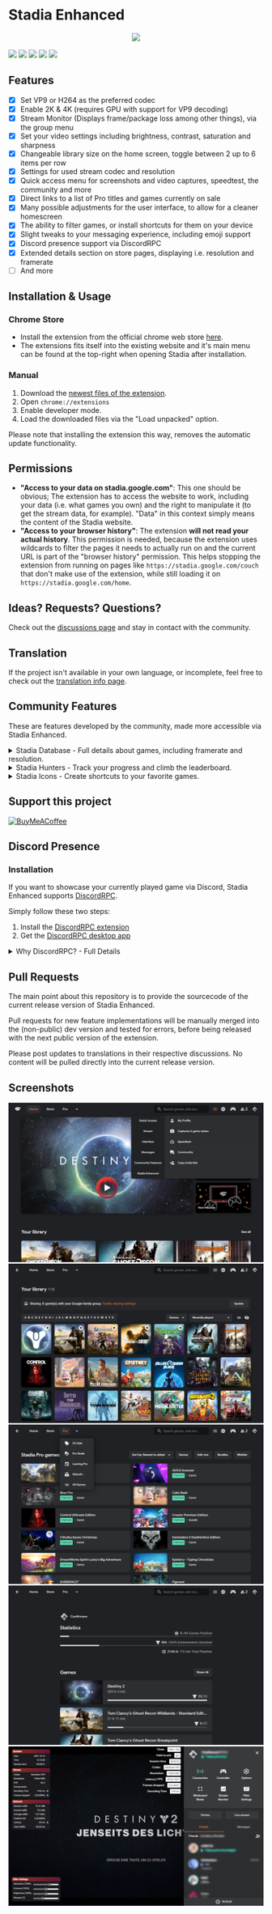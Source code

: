 # Stadia Enhanced

<p align="center">
  <img src="https://github.com/ChristopherKlay/StadiaEnhanced/blob/main/media/header-mockup.gif"/>
</p>

![](https://img.shields.io/badge/GitHub-1.18.1-green?style=for-the-badge)
![](https://img.shields.io/chrome-web-store/v/ldeakaihfnkjmelifgmbmjlphdfncbfg?style=for-the-badge)
![](https://img.shields.io/chrome-web-store/users/ldeakaihfnkjmelifgmbmjlphdfncbfg?color=blue&style=for-the-badge)
![](https://img.shields.io/chrome-web-store/rating/ldeakaihfnkjmelifgmbmjlphdfncbfg?color=blue&style=for-the-badge)
![](https://img.shields.io/chrome-web-store/rating-count/ldeakaihfnkjmelifgmbmjlphdfncbfg?color=blue&label=REVIEWS&style=for-the-badge)

## Features

- [x] Set VP9 or H264 as the preferred codec
- [x] Enable 2K & 4K (requires GPU with support for VP9 decoding)
- [x] Stream Monitor (Displays frame/package loss among other things), via the group menu
- [x] Set your video settings including brightness, contrast, saturation and sharpness
- [x] Changeable library size on the home screen, toggle between 2 up to 6 items per row
- [x] Settings for used stream codec and resolution
- [x] Quick access menu for screenshots and video captures, speedtest, the community and more
- [x] Direct links to a list of Pro titles and games currently on sale
- [x] Many possible adjustments for the user interface, to allow for a cleaner homescreen
- [x] The ability to filter games, or install shortcuts for them on your device
- [x] Slight tweaks to your messaging experience, including emoji support
- [x] Discord presence support via DiscordRPC
- [x] Extended details section on store pages, displaying i.e. resolution and framerate
- [ ] And more

## Installation & Usage

### Chrome Store
* Install the extension from the official chrome web store [here](https://chrome.google.com/webstore/detail/stadia-enhanced/ldeakaihfnkjmelifgmbmjlphdfncbfg).
* The extensions fits itself into the existing website and it's main menu can be found at the top-right when opening Stadia after installation.

### Manual
1. Download the [newest files of the extension](https://github.com/ChristopherKlay/StadiaEnhanced/tree/main/extension).
2. Open `chrome://extensions`
3. Enable developer mode.
4. Load the downloaded files via the "Load unpacked" option.

Please note that installing the extension this way, removes the automatic update functionality.

## Permissions

* **"Access to your data on stadia.google.com"**: This one should be obvious; The extension has to access the website to work, including your data (i.e. what games you own) and the right to manipulate it (to get the stream data, for example). "Data" in this context simply means the content of the Stadia website.
* **"Access to your browser history"**: The extension **will not read your actual history**. This permission is needed, because the extension uses wildcards to filter the pages it needs to actually run on and the current URL is part of the "browser history" permission. This helps stopping the extension from running on pages like `https://stadia.google.com/couch` that don't make use of the extension, while still loading it on `https://stadia.google.com/home`.

## Ideas? Requests? Questions?
Check out the [discussions page](https://github.com/ChristopherKlay/StadiaEnhanced/discussions) and stay in contact with the community.

## Translation
If the project isn't available in your own language, or incomplete, feel free to check out the [translation info page](https://github.com/ChristopherKlay/StadiaEnhanced/blob/main/translations.md).

## Community Features
These are features developed by the community, made more accessible via Stadia Enhanced.

<details>
  <summary>Stadia Database - Full details about games, including framerate and resolution.</summary>
  
  ![Stadia Database](https://i.imgur.com/2w2pfdr.png)

  The [Stadia Database](https://linktr.ee/StadiaDatabase) by [OriginaIPenguin](https://twitter.com/OriginaIPenguin) is a full database filled with infos about games on Stadia, including details not accessible via Stadia itself (like resolution, framerate and more).
</details>
<details>
  <summary>Stadia Hunters - Track your progress and climb the leaderboard.</summary>
  
  ![Stadia Hunters](https://i.imgur.com/VSzOn9L.png)

  [Stadia Hunters](https://stadiahunters.com/) is tracking your achievements and provides a nice overview of captures, guides, leaderboards and more, including a level system.
</details>
<details>
  <summary>Stadia Icons - Create shortcuts to your favorite games.</summary>
  
  ![Stadia Icons](https://i.imgur.com/ua7iCCw.png)

  [Stadia Icons](https://elowry.github.io/StadiaIcons/) is a service by [EricLowry](https://www.reddit.com/user/EricLowry) that allows users to create direct shortcuts to their games on Stadia, including custom icons.
</details>


## Support this project
[![BuyMeACoffee](https://img.shields.io/badge/BuyMeACoffee-Donate-%23ff813f?style=for-the-badge&logo=data%3Aimage%2Fpng%3Bbase64%2CiVBORw0KGgoAAAANSUhEUgAAACAAAAAgCAYAAABzenr0AAAFGklEQVR42r2XA5RjSRSG2z3T7thJj23btm3btm3btm3bnmhsq%2FXvffek1y%2F9dja795wvepWqvy4KXgmGh0wgUYNYT1iJGAL%2FkhjiIbGOqEIEEGx%2FHtxIzCLeEfiPeEPMIPTEXwbfJfpHK2EnbPwZ8fRbzD3irje9eyPugauNzdXOmqiQLYSBRbhcMsvd4J9v%2BmD%2F8iAM7SJDh0ZKNK%2BtQp2KatQsp0Gt8ho0rq5G2wZK9G4tx6qpoXh21leKiClEgCCgJvFWrOGPO97o2UoOpTwKBq0FRfLqUbcSD4guzRTo2FhBAlQoX1SLTGmNUCujUDy%2FDtd3BwA2twLeEhUFAevczf7rLW%2FUrqBBksDkyJDKxIN1ba7AoE4yjOwRiWFdZejdRo4WdVQkRolZw8OhU1swd2QY4EjUC%2FO9XBkKUagT6zF%2FzB8dhnY06%2BL5dMhMM00ZZUZyM4P0JCxvNgMLeXbeF6UK6TCgo0yKAHoVLzVOsKNrkmL9zBBc2h4Ixwk%2FPD7lB%2FtxP9w%2F5I%2B7Bxk46Pvzc754e9mHn9euqEHuLAac3pgEsffdl6iX6EOK3%2BqpITDpLVArOP4804K59KhUQot6ldUUDoY%2FVy6pReHcemRMw3kAWUQUe2fPkiDALi5CXADRkuJajpLr0MqkWDklFDOGhmNIZxnaUyU0rKoWKoBpWE2NDhT%2FYd1kmDksnNvuXRrEydi9hQKw%2FoSA77e9UZFm2r6hEl9ueiNe6MRJOBJq%2FW%2FWCQe3Ye99vObDpUp9cF%2F%2FWEA8LS592sqhUVlQiNwuuLkdiREqYCAl2Pi%2BEZg6KJyhz%2FxbN5qtsE40qaHicMgjo7ha3HnZy10JvqDEWjE5lMutWS0VShbQIVsGI1IlM8FiNMOsZ%2FhzKqqKrOmNnCMqypl0KU2YNyqMk1NCCERFsFu3zAvGhlkhHIqXVGa2Y364vT8AN%2FcKCJ99YDvqg5fnvLkSqpWh1ZG8EGflPqR6QFxEm%2FpKlC%2FmimVCpzYXThXwujHwcRoxFV8f5kTZImr0aycXXwmlC%2BBBeMnNlVmPN9fTAk8LAo%2BzAc8rA%2B%2FGAt%2FPAfHRSLBXd1sgZyYNpgyMAOweEkCbEMVYD%2BulNgA%2BAnFvgfgf%2BKtF48HZGkhp0XP84fCAAJoFL8N6jQEX9tcA8APi9gFndxWFTm3EikmhnhOwc1EQ1Eojdq4sCuA9xO0Jti3JRm1NrhXQQwIubA0kD5iwdGo2AI8ganE3MWdMKhi0Jt47PJYD1qP%2BSJ3ciLljUtAg1yBqP45hcBcTtTXxhuWZKqCSe3PJF3my6jFxgA6IPgRR%2B7oBnZtpqK2B1wNYf1aAyL7Qo5UK%2BLLGTQ7OoDVDIbL%2BSxUgsi80q6mi%2FUCF2HfzIGYxrwbSBqRAq7oqPrhKFRAtIQy8yRTLp8XnZ7MgZp%2BcnejEpMKQLjJJ8SeiBQEPJCQiH0zTp9Lj0a0%2BIsPH4vntRrQhaTF9SLikNYB4wIdSKaU4e0Q4IiMsWDo5FeLfjQC%2Bbga%2B7SX20OeNiH%2FTD2tnmaFTm7FxdrCkEiTmCAKqEm8SC8GT036oQBuSxcAnY3RqqiWMhAEdm2jQqJoSKSwmir8S769IqoDXRNmEi8kMKWGgbZiP252bKvi0Q9sunQ81%2FC7kyJLxoXh10Vdq%2FMcT%2FoIAAT2xRYoIci0fz2LpahZ915svLvROWS%2F1WsasJbR%2Fvh8aiCn%2Fw%2BV0%2FB8G%2F5vreUVigYev5w%2BIOURZ1xi%2F2i9RRJtv89vI7AAAAABJRU5ErkJggg%3D%3D)](https://www.buymeacoffee.com/christopherklay)

## Discord Presence

### Installation
If you want to showcase your currently played game via Discord, Stadia Enhanced supports [DiscordRPC](https://github.com/lolamtisch/Discord-RPC-Extension).

Simply follow these two steps:
1. Install the [DiscordRPC extension](https://chrome.google.com/webstore/detail/discord-rich-presence/agnaejlkbiiggajjmnpmeheigkflbnoo)
2. Get the [DiscordRPC desktop app](https://github.com/lolamtisch/Discord-RPC-Extension/releases/)

<details>
  <summary>Why DiscordRPC? - Full Details</summary>
  
  ### Why DiscordRPC?

  Using Discord via your browser directly isn't possible due to multiple limitations, it will require a dedicated desktop app that acts as the middleman for Discord and your browser - the team behind DiscordRPC is providing exactly that, while also allowing you to use the same extension/app combination to display other presences (i.e. for your music), including the management of active (games) vs. passive (music) presences and other things.

  **"But, why don't you just develop your own app to do this, or "copy" their work?"**

  The reason i'm not developing my own solution for this feature is rather simple; time. Increasing the time i have to spend on the project by adding more and more onto it, would decrease the time available to actually make sure that things are working correctly in the first place. Discord RPC offers a easy to implement solution (that is entirely optional for the user) while taking care of the maintenance at the same time.

  I *could* simply copy their work (as in; fork their project and effectively copy the functionality of their extension into mine, while using their desktop app) but that would result in two issues:

  1. This is a project for the community and i want to respect the work spend on everything included in it. While it would *legally* be perfectly fine to just implement their work, effectively claiming that i "came up" with this as a solution, for me *personally*, is not.
  2. Simply copying their work, would also make it basically impossible for the user to also use DiscordRPC, due to compatibility issues, like the priority management. Using Discords presence system via the browser is only covered by not even a handful of well working projects and i want to avoid cutting that down further - especially if the cost is simply having to run a second, unnoticeable (performance-whise) extension that works as install-and-forget.
</details>

## Pull Requests
The main point about this repository is to provide the sourcecode of the current release version of Stadia Enhanced.

Pull requests for new feature implementations will be manually merged into the (non-public) dev version and tested for errors, before being released with the next public version of the extension.

Please post updates to translations in their respective discussions. No content will be pulled directly into the current release version.

## Screenshots

![](https://github.com/ChristopherKlay/StadiaEnhanced/blob/main/media/Screenshot1.png)
![](https://github.com/ChristopherKlay/StadiaEnhanced/blob/main/media/Screenshot2.png)
![](https://github.com/ChristopherKlay/StadiaEnhanced/blob/main/media/Screenshot3.png)
![](https://github.com/ChristopherKlay/StadiaEnhanced/blob/main/media/Screenshot4.png)
![](https://github.com/ChristopherKlay/StadiaEnhanced/blob/main/media/Screenshot5.png)
